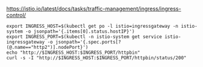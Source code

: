 https://istio.io/latest/docs/tasks/traffic-management/ingress/ingress-control/

```shell
export INGRESS_HOST=$(kubectl get po -l istio=ingressgateway -n istio-system -o jsonpath='{.items[0].status.hostIP}')
export INGRESS_PORT=$(kubectl -n istio-system get service istio-ingressgateway -o jsonpath='{.spec.ports[?(@.name=="http2")].nodePort}')
echo "http://$INGRESS_HOST:$INGRESS_PORT/httpbin"
curl -s -I "http://$INGRESS_HOST:$INGRESS_PORT/httpbin/status/200"
```